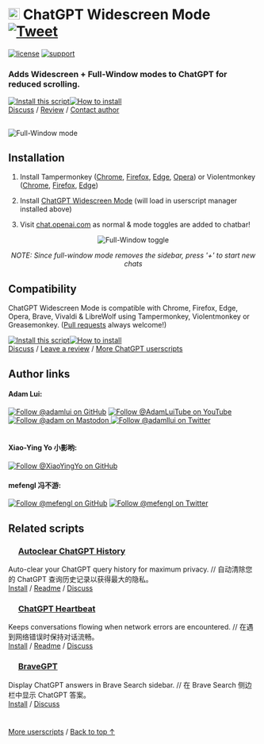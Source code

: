 # <picture><source media="(prefers-color-scheme: dark)" srcset="https://i.imgur.com/RduASbD.png"><img width=23 src="https://www.google.com/s2/favicons?sz=64&domain=openai.com"></picture> ChatGPT Widescreen Mode &nbsp;[![Tweet](https://img.shields.io/twitter/url/http/shields.io.svg?style=social)](https://twitter.com/intent/tweet?text=Tired%20of%20scrolling%20thru%20ChatGPT%3F%20Widescreen%20mode%20has%20been%20released%21&url=https://github.com/adamlui/userscripts/tree/master/chatgpt/chatgpt-widescreen-mode&hashtags=greasemonkey,openai,chatgpt)

[![license](https://img.shields.io/badge/License-MIT-green.svg)](https://github.com/adamlui/userscripts/blob/master/LICENSE.md)
[![support](https://img.shields.io/badge/Support-Chrome/Firefox/Edge/Opera/Brave/Vivaldi/LibreWolf-989898.svg)](#compatibility)

### Adds Widescreen + Full-Window modes to ChatGPT for reduced scrolling.

<a href="https://greasyfork.org/en/scripts/461473-chatgpt-widescreen-mode"><img alt="Install this script" src="https://raw.githubusercontent.com/adamlui/userscripts/master/install-button.svg"></a><a href="#installation"><img alt="How to install" title="How to install" src="https://github.com/adamlui/userscripts/raw/master/help-button.svg"></a>
<br>
[Discuss](https://github.com/adamlui/userscripts/discussions) / 
[Review](https://greasyfork.org/en/scripts/461473-chatgpt-widescreen-mode/feedback#post-discussion) / 
[Contact author](https://elonsucks.org/@adam)
##
![Full-Window mode](https://user-images.githubusercontent.com/10906554/223853808-4de8e340-24a4-46c9-9764-3d20ce8c217a.png)

## Installation

1. Install Tampermonkey ([Chrome](https://chrome.google.com/webstore/detail/tampermonkey/dhdgffkkebhmkfjojejmpbldmpobfkfo), [Firefox](https://addons.mozilla.org/firefox/addon/tampermonkey/), [Edge](https://microsoftedge.microsoft.com/addons/detail/tampermonkey/iikmkjmpaadaobahmlepeloendndfphd), [Opera](https://addons.opera.com/en/extensions/details/tampermonkey-beta/)) or Violentmonkey ([Chrome](https://chrome.google.com/webstore/detail/violent-monkey/jinjaccalgkegednnccohejagnlnfdag), [Firefox](https://addons.mozilla.org/firefox/addon/violentmonkey/), [Edge](https://microsoftedge.microsoft.com/addons/detail/violentmonkey/eeagobfjdenkkddmbclomhiblgggliao))

2. Install [ChatGPT Widescreen Mode](https://greasyfork.org/en/scripts/461473-chatgpt-widescreen-mode) (will load in userscript manager installed above)

3. Visit [chat.openai.com](https://chat.openai.com) as normal & mode toggles are added to chatbar!

<div align="center">

![Full-Window toggle](https://i.imgur.com/wdoxZuh.png)

*NOTE: Since full-window mode removes the sidebar, press '+' to start new chats*

</div>

## Compatibility

ChatGPT Widescreen Mode is compatible with Chrome, Firefox, Edge, Opera, Brave, Vivaldi & LibreWolf using Tampermonkey, Violentmonkey or Greasemonkey. ([Pull requests](https://github.com/adamlui/userscripts/pulls) always welcome!)

<a href="https://greasyfork.org/en/scripts/461473-chatgpt-widescreen-mode"><img alt="Install this script" src="https://raw.githubusercontent.com/adamlui/userscripts/master/install-button.svg"></a><a href="#installation"><img alt="How to install" title="How to install" src="https://github.com/adamlui/userscripts/raw/master/help-button.svg"></a>
<br>
[Discuss](https://github.com/adamlui/userscripts/discussions) / 
[Leave a review](https://greasyfork.org/en/scripts/461473-chatgpt-widescreen-mode/feedback#post-discussion) / 
[More ChatGPT userscripts](https://github.com/adamlui/userscripts/tree/master/chatgpt)

## Author links

#### Adam Lui:
[![Follow @adamlui on GitHub](https://img.shields.io/github/followers/adamlui?label=Follow%20%40adamlui&style=social "GitHub")](https://github.com/adamlui)
[![Follow @AdamLuiTube on YouTube](https://img.shields.io/youtube/channel/subscribers/UCgBMqK7SRL5R__3qM-YAcSg?label=Follow%20%40AdamLuiTube&style=social)](https://www.youtube.com/AdamLuiTube?sub_confirmation=1)
<a href="https://elonsucks.org/@adam" target="_blank"><img align="bottom" src="https://img.shields.io/mastodon/follow/109387703022229926?domain=https%3A%2F%2Felonsucks.org&style=social" alt="Follow @adam on Mastodon" title="Mastodon">
[![Follow @adamllui on Twitter](https://img.shields.io/twitter/follow/adamllui?style=social)](https://twitter.com/adamllui)
<br><br>

#### Xiao-Ying Yo 小影哟:
[![Follow @XiaoYingYo on GitHub](https://img.shields.io/github/followers/XiaoYingYo?label=Follow%20%40XiaoYingYo&style=social "GitHub")](https://github.com/XiaoYingYo)

#### mefengl 冯不游:
[![Follow @mefengl on GitHub](https://img.shields.io/github/followers/mefengl?label=Follow%20%40mefenglo&style=social "GitHub")](https://github.com/mefengl)
[![Follow @mefengl on Twitter](https://img.shields.io/twitter/follow/mefengl?style=social)](https://twitter.com/mefengl)

## Related scripts

### <picture><source media="(prefers-color-scheme: dark)" srcset="https://i.imgur.com/RduASbD.png"><img width=16 src="https://raw.githubusercontent.com/adamlui/userscripts/master/chatgpt/media/icons/openai-favicon64.png"></picture> [Autoclear ChatGPT History](https://github.com/adamlui/userscripts/tree/master/chatgpt/autoclear-chatgpt-history)

Auto-clear your ChatGPT query history for maximum privacy. // 自动清除您的 ChatGPT 查询历史记录以获得最大的隐私。
<br>[Install](https://greasyfork.org/en/scripts/460805-auto-clear-chatgpt-history) / [Readme](https://github.com/adamlui/userscripts/tree/master/chatgpt/autoclear-chatgpt-history/README.md) / [Discuss](https://github.com/adamlui/userscripts/discussions)

### <picture><source media="(prefers-color-scheme: dark)" srcset="https://i.imgur.com/RduASbD.png"><img width=16 src="https://raw.githubusercontent.com/adamlui/userscripts/master/chatgpt/media/icons/openai-favicon64.png"></picture> [ChatGPT Heartbeat](https://github.com/adamlui/userscripts/blob/master/chatgpt/chatgpt-heartbeat)

Keeps conversations flowing when network errors are encountered. // 在遇到网络错误时保持对话流畅。<br>
[Install](https://github.com/adamlui/userscripts/raw/master/chatgpt/chatgpt-heartbeat/ChatGPT-Heartbeat.user.js) / 
[Readme](https://github.com/adamlui/userscripts/blob/master/chatgpt/chatgpt-heartbeat/README.md) / 
[Discuss](https://github.com/adamlui/userscripts/discussions)

### <img src="https://brave.com/static-assets/images/brave-logo-sans-text.svg" width=16> [BraveGPT](https://github.com/adamlui/userscripts/blob/master/chatgpt/bravegpt)

Display ChatGPT answers in Brave Search sidebar. // 在 Brave Search 侧边栏中显示 ChatGPT 答案。<br>
[Install](https://bravegpt.com/userscript/code/bravegpt.user.js) / 
[Discuss](https://github.com/adamlui/userscripts/discussions)

#

<a href="https://github.com/adamlui/userscripts">More userscripts</a> / 
<a href="#-chatgpt-widescreen-mode-">Back to top ↑</a>
